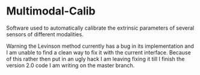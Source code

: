 Multimodal-Calib
================

Software used to automatically calibrate the extrinsic parameters of several sensors of different modalities.

Warning the Levinson method currently has a bug in its implementation and I am unable to find a clean way to fix it with the current interface. Because of this rather then put in an ugly hack I am leaving fixing it till I finish the version 2.0 code I am writing on the master branch.

